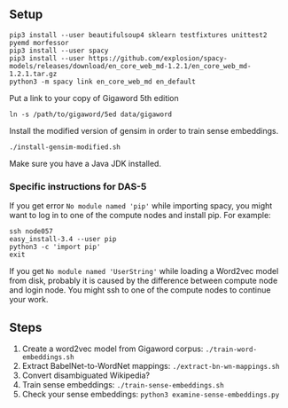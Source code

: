 
## Setup 

```
pip3 install --user beautifulsoup4 sklearn testfixtures unittest2 pyemd morfessor
pip3 install --user spacy 
pip3 install --user https://github.com/explosion/spacy-models/releases/download/en_core_web_md-1.2.1/en_core_web_md-1.2.1.tar.gz
python3 -m spacy link en_core_web_md en_default
```

Put a link to your copy of Gigaword 5th edition

```
ln -s /path/to/gigaword/5ed data/gigaword
```

Install the modified version of gensim in order to train sense embeddings.

```
./install-gensim-modified.sh
```

Make sure you have a Java JDK installed.

### Specific instructions for DAS-5

If you get error `No module named 'pip'` while importing spacy, you might want 
to log in to one of the compute nodes and install pip.
For example:

```
ssh node057
easy_install-3.4 --user pip
python3 -c 'import pip'
exit
```

If you get `No module named 'UserString'` while loading a Word2vec model from 
disk, probably it is caused by the difference between compute node and login
node. You might ssh to one of the compute nodes to continue your work. 

## Steps

1. Create a word2vec model from Gigaword corpus: `./train-word-embeddings.sh`
2. Extract BabelNet-to-WordNet mappings: `./extract-bn-wn-mappings.sh`
3. Convert disambiguated Wikipedia?
4. Train sense embeddings: `./train-sense-embeddings.sh`
5. Check your sense embeddings: `python3 examine-sense-embeddings.py`